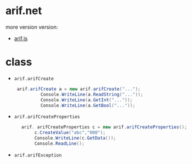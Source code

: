 # arif.net
more version version:
* [arif.js](github.com/alexberga757/arif/)


# class
* `arif.arifCreate`

  ```csharp
   arif.arifCreate a = new arif.arifCreate("...");
            Console.WriteLine(a.ReadString("..."));
            Console.WriteLine(a.GetInt("..."));
            Console.WriteLine(a.GetBool("..."));
  ```
* `arif.arifCreateProperties`
 
 ```csharp
       arif. arifCreateProperties c = new arif.arifCreateProperties();
            c.CreateValue("abc","000");
            Console.WriteLine(c.GetData());
            Console.ReadLine();
 ```
 
* `arif.arifException`
